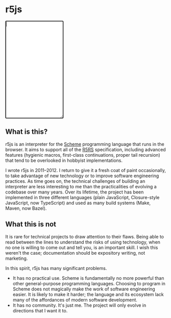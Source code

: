 <!--hello!-->
<link rel="stylesheet" href="ui/r5rs.css"/>
<script src="rollup.min.js"></script>

# r5js
<textarea class='terminal' rows="20" spellcheck="false" autofocus="autofocus"></textarea>

## What is this?

r5js is an interpreter for the [Scheme](https://en.wikipedia.org/wiki/Scheme_(programming_language))
programming language that runs in the browser. It aims to support all of the
[R5RS](https://www.schemers.org/Documents/Standards/R5RS/HTML/) specification, including advanced
features (hygienic macros, first-class continuations, proper tail recursion) that tend to be
overlooked in hobbyist implementations.

I wrote r5js in 2011–2012. I return to give it a fresh coat of paint occasionally, to take advantage
of new technology or to improve software engineering practices. As time goes on, the technical
challenges of building an interpreter are less interesting to me than the practicalities of evolving
a codebase over many years. Over its lifetime, the project has been implemented in three different
languages (plain JavaScript, Closure-style JavaScript, now TypeScript) and used as many build
systems (Make, Maven, now Bazel).

## What this is not

It is rare for technical projects to draw attention to their flaws. Being able to read between
the lines to understand the risks of using technology, when no one is willing to come out and tell
you, is an important skill. I wish this weren't the case; documentation should be expository
writing, not marketing.

In this spirit, r5js has many significant problems.

- It has no practical use. Scheme is fundamentally no more powerful than other general-purpose
  programming languages. Choosing to program in Scheme does not magically make the work of software
  engineering easier. It is likely to make it harder; the language and its ecosystem lack many
  of the affordances of modern software development.
- It has no community. It's just me. The project will only evolve in directions that I want it to.
